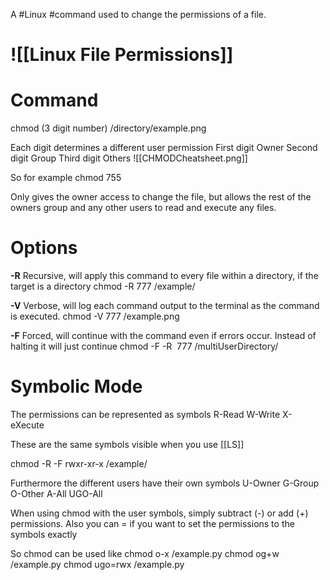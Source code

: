 A #Linux #command used to change the permissions of a file.

  # ![[Linux File Permissions]]
# Command
chmod (3 digit number) /directory/example.png

Each digit determines a different user permission
First digit
	Owner
Second digit
	Group
Third digit
	Others
![[CHMODCheatsheet.png]]

So for example
	chmod 755

Only gives the owner access to change the file, but allows the rest of the owners group and any other users to read and execute any files.

# Options

**-R**
Recursive, will apply this command to every file within a directory, if the target is a directory
	chmod -R 777 /example/

**-V**
Verbose, will log each command output to the terminal as the command is executed.
	chmod -V 777 /example.png

**-F**
Forced, will continue with the command even if errors occur. Instead of halting it will just continue
	chmod -F -R  777 /multiUserDirectory/

# Symbolic Mode
The permissions can be represented as symbols
R-Read
W-Write
X-eXecute

These are the same symbols visible when you use [[LS]]

chmod -R -F rwxr-xr-x /example/

Furthermore the different users have their own symbols
	U-Owner
	G-Group
	O-Other
	A-All
	UGO-All

When using chmod with the user symbols, simply subtract (-) or add (+) permissions.
Also you can = if you want to set the permissions to the symbols exactly

So chmod can be used like
	chmod o-x /example.py
	chmod og+w /example.py
	chmod ugo=rwx /example.py